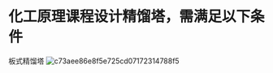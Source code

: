 # 化工原理课程设计精馏塔，需满足以下条件
板式精馏塔
![c73aee86e8f5e725cd07172314788f5](https://user-images.githubusercontent.com/87980311/175810515-b09840e6-5778-42b7-badf-8bb208a8e966.png)
